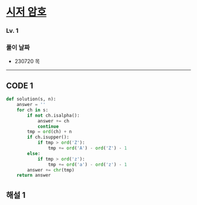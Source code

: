 # [시저 암호](https://school.programmers.co.kr/learn/courses/30/lessons/12926)

### Lv. 1

### 풀이 날짜

- 230720 목

---

## CODE 1

```python
def solution(s, n):
    answer = ''
    for ch in s:
        if not ch.isalpha():
            answer += ch
            continue
        tmp = ord(ch) + n
        if ch.isupper():
            if tmp > ord('Z'):
                tmp += ord('A') - ord('Z') - 1
        else:
            if tmp > ord('z'):
                tmp += ord('a') - ord('z') - 1
        answer += chr(tmp)
    return answer

```

## 해설 1
